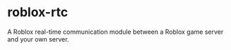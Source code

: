 # roblox-rtc
A Roblox real-time communication module between a Roblox game server and your own server.
